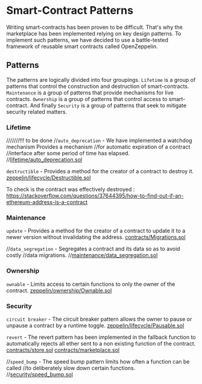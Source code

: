# Smart-Contract Patterns

Writing smart-contracts has been proven to be difficult. That's why the marketplace
has been implemented relying on key design patterns. To implement such patterns,
we have decided to use a battle-tested framework of reusable smart contracts
called OpenZeppelin.

## Patterns

The patterns are logically divided into four groupings. `Lifetime` is a group of
patterns that control the construction and destruction of smart-contracts.
`Maintenance` is a group of patterns that provide mechanisms for live contracts.
`Ownership` is a group of patterns that control access to smart-contract. And
finally `Security` is a group of patterns that seek to mitigate security related
matters.

### Lifetime

///////!!! to be done
//`auto_deprecation` - We have implemented a watchdog mechanism Provides a mechanism
//for automatic expiration of a contract
//interface after some period of time has elapsed.
//[lifetime/auto_deprecation.sol](lifetime/auto_deprecation.sol)

`destructible` - Provides a method for the creator of a contract to destroy it.
[zeppelin/lifecycle/Destructible.sol](zeppelin/lifecycle/Destructible.sol)

To check is the contract was effectively destroyed : https://stackoverflow.com/questions/37644395/how-to-find-out-if-an-ethereum-address-is-a-contract


### Maintenance

`update` - Provides a method for the creator of a contract to update it to a
newer version without invalidating the address.
[contracts/Migrations.sol](contracts/Migrations.sol)

//`data_segregation` - Segregates a contract and its data so as to avoid costly
//data migrations.
//[maintenance/data_segregation.sol](maintenance/data_segregation.sol)

### Ownership

`ownable` - Limits access to certain functions to only the owner of the contract.
[zeppelin/ownership/Ownable.sol](zeppelin/ownership/Ownable.sol)

### Security

`circuit breaker` - The circuit breaker pattern allows the owner to pause or
unpause a contract by a runtime toggle.
[zeppelin/lifecycle/Pausable.sol](zeppelin/lifecycle/Pausable.sol)

`revert` - The revert pattern has been implemented in the fallback function to
automatically rejects all ether sent to a non existing function of the contract.
[contracts/store.sol](contracts/store.sol)
[contracts/marketplace.sol](contracts/marketplace.sol)

//`speed_bump` - The speed bump pattern limits how often a function can be called
//to deliberately slow down certain functions.
//[security/speed_bump.sol](security/speed_bump.sol)

